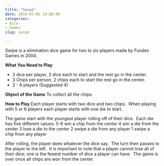 ```yaml
---
title: "Swipe"
date: 2010-07-05 14:08:00
categories:
- Dice
- Games
slug: swipe

---
```


Swipe is a elimination dice game for two to six players made by Fundex Games in 2004.

<strong>What You Need to Play</strong>
<ul>
	<li>3 dice per player, 2 dice each to start and the rest go in the center.</li>
	<li>3 Chips per person, 2 chips each to start the rest go in the center.</li>
	<li>2 - 6 players (Suggested 4)</li>
</ul>
<strong>Object of the Game</strong>
To collect all the chips.

<strong>How to Play</strong>
Each player starts with two dice and two chips.  When playing with 5 or 6 players each player starts with one die to start.

The game start with the youngest player rolling off of their dice.  Each die has five different values:
5-6 win a chip from the center
4 win a die from the center
3 lose a die to the center
2 swipe a die from any player
1 swipe a chip from any player

After rolling, the player does whatever the dice say.  The turn then passes to the player to the left.  It is important to note that a player cannot lose all of their dice; one is the fewest number of dice a player can have.  The game is over once all chips are won from the center.
